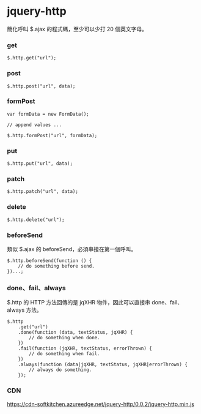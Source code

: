 # jquery-http

簡化呼叫 $.ajax 的程式碼，至少可以少打 20 個英文字母。

### get

    $.http.get("url");

### post

    $.http.post("url", data);

### formPost

    var formData = new FormData();
    
    // append values ...
    
    $.http.formPost("url", formData);

### put

    $.http.put("url", data);

### patch

    $.http.patch("url", data);

### delete

    $.http.delete("url");

### beforeSend

類似 $.ajax 的 beforeSend，必須串接在第一個呼叫。

    $.http.beforeSend(function () {
        // do something before send.
    })...;

### done、fail、always

$.http 的 HTTP 方法回傳的是 jqXHR 物件，因此可以直接串 done、fail、always 方法。

    $.http
        .get("url")
        .done(function (data, textStatus, jqXHR) {
            // do something when done.
        })
        .fail(function (jqXHR, textStatus, errorThrown) {
            // do something when fail.
        })
        .always(function (data|jqXHR, textStatus, jqXHR|errorThrown) {
            // always do something.
        });

### CDN

https://cdn-softkitchen.azureedge.net/jquery-http/0.0.2/jquery-http.min.js
